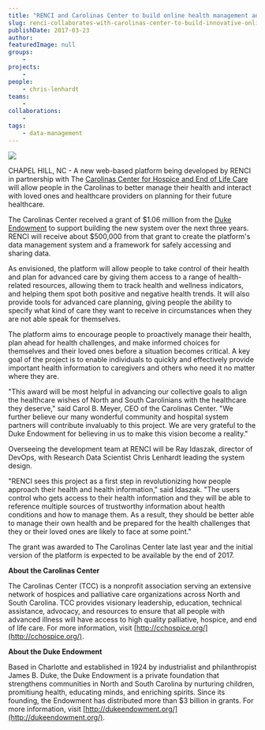 ```yaml
---
title: "RENCI and Carolinas Center to build online health management and wellness platform"
slug: renci-collaborates-with-carolinas-center-to-build-innovative-online-health-management-and-wellness-platform
publishDate: 2017-03-23
author: 
featuredImage: null
groups:
    - 
projects:
    - 
people:
    - chris-lenhardt
teams: 
    - 
collaborations:
    - 
tags:
    - data-management
---
```

![](https://renci.org/wp-content/uploads/2017/03/Medical-Robots-640x369.jpg)

CHAPEL HILL, NC - A new web-based platform being developed by RENCI in partnership with The [Carolinas Center for Hospice and End of Life Care](http://cchospice.org/) will allow people in the Carolinas to better manage their health and interact with loved ones and healthcare providers on planning for their future healthcare.

The Carolinas Center received a grant of \$1.06 million from the [Duke Endowment](http://dukeendowment.org/) to support building the new system over the next three years. RENCI will receive about \$500,000 from that grant to create the platform's data management system and a framework for safely accessing and sharing data.

As envisioned, the platform will allow people to take control of their health and plan for advanced care by giving them access to a range of health-related resources, allowing them to track health and wellness indicators, and helping them spot both positive and negative health trends. It will also provide tools for advanced care planning, giving people the ability to specify what kind of care they want to receive in circumstances when they are not able speak for themselves.

The platform aims to encourage people to proactively manage their health, plan ahead for health challenges, and make informed choices for themselves and their loved ones before a situation becomes critical. A key goal of the project is to enable individuals to quickly and effectively provide important health information to caregivers and others who need it no matter where they are.

"This award will be most helpful in advancing our collective goals to align the healthcare wishes of North and South Carolinians with the healthcare they deserve," said Carol B. Meyer, CEO of the Carolinas Center. "We further believe our many wonderful community and hospital system partners will contribute invaluably to this project. We are very grateful to the Duke Endowment for believing in us to make this vision become a reality."

Overseeing the development team at RENCI will be Ray Idaszak, director of DevOps, with Research Data Scientist Chris Lenhardt leading the system design.

"RENCI sees this project as a first step in revolutionizing how people approach their health and health information," said Idaszak. "The users control who gets access to their health information and they will be able to reference multiple sources of trustworthy information about health conditions and how to manage them. As a result, they should be better able to manage their own health and be prepared for the health challenges that they or their loved ones are likely to face at some point."

The grant was awarded to The Carolinas Center late last year and the initial version of the platform is expected to be available by the end of 2017.

**About the Carolinas Center**

The Carolinas Center (TCC) is a nonprofit association serving an extensive network of hospices and palliative care organizations across North and South Carolina. TCC provides visionary leadership, education, technical assistance, advocacy, and resources to ensure that all people with advanced illness will have access to high quality palliative, hospice, and end of life care. For more information, visit [http://cchospice.org/](http://cchospice.org/).

**About the Duke Endowment**

Based in Charlotte and established in 1924 by industrialist and philanthropist James B. Duke, the Duke Endowment is a private foundation that strengthens communities in North and South Carolina by nurturing children, promitiung health, educating minds, and enriching spirits. Since its founding, the Endowment has distributed more than $3 billion in grants. For more information, visit [http://dukeendowment.org/](http://dukeendowment.org/).
